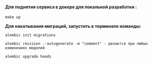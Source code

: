 #### Для поднятия сервиса в докере для локальной разработки :

`make up`

**Для накатывания миграций, запустить в терминале команды:**

`alembic init migrations`

`alembic revision --autogenerate -m "comment" - делается при любых изменениях моделей`

`alembic upgrade heads`


